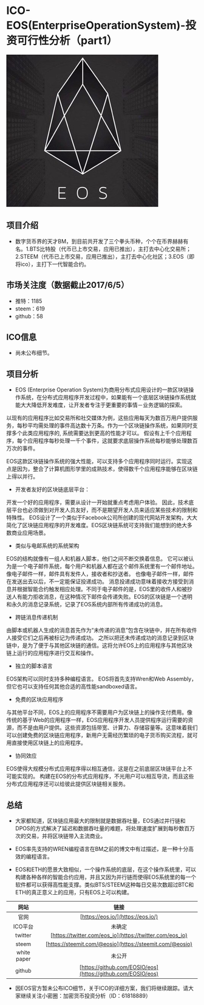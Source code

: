 ICO-EOS(EnterpriseOperationSystem)-投资可行性分析（part1）
=====

![eos-logo](../logo/eos-logo.jpg)

项目介绍
----
* 数字货币界的天才BM，到目前共开发了三个拳头币种，个个在币界赫赫有名。1.BTS比特股（代币已上市交易，应用已推出），主打去中心化交易所；2.STEEM（代币已上市交易，应用已推出），主打去中心化社区；3.EOS（即将ico），主打下一代智能合约。

市场关注度（数据截止2017/6/5）
-----
* 推特：1185
* steem：619
* github：58

ICO信息
-----
* 尚未公布细节。

项目分析
-----
* EOS (Enterprise Operation System)为商用分布式应用设计的一款区块链操作系统，在分布式应用程序开发过程中，如果能有一个底层区块链操作系统就能大大降低开发难度，让开发者专注于更重要的事情－业务逻辑的探索。

 以现有的应用程序比如交易所和社交媒体为例，这些应用每天为数百万用户提供服务，每秒平均需处理的事件高达数十万条。作为一个区块链操作系统，如果同时支撑多个此类应用程序的, 系统需要达到更高的性能才可以。 假设有上千个应用程序，每个应用程序每秒处理一千个事件，这就要求底层操作系统每秒能够处理数百万次的事件。

 EOS这款区块链操作系统的强大性能，可以支持多个应用程序同时运行。实现这点是因为，整合了计算机图形学里的成熟技术，使得数千个应用程序能够在区块链上得以并行。


* 开发者友好的区块链底层平台：

 开发一个好的应用程序，需要从设计一开始就重点考虑用户体验。 因此，技术底层平台也必须做到对开发人员友好，而不是期望开发人员来适应某些技术的限制和特殊性。 EOS设计了一个类似于Facebook公司所创建的现代网站开发架构，大大简化了区块链应用程序的开发难度。EOS区块链系统可支持我们能想到的绝大多数商业应用场景。


* 类似与电邮系统的系统架构

 EOS的结构就像有一组人和机器人脚本，他们之间不断交换着信息。 它可以被认为是一个电子邮件系统，每个用户和机器人都在这个邮件系统里有一个邮件地址。像电子邮件一样，邮件具有发件人，接收者和抄送者。 也像电子邮件一样，邮件在发送出去以后，不一定能保证投递成功。 消息投递成功意味着接收方接受到消息并根据智能合约触发相应处理。不同于电子邮件的是，EOS里的收件人和被抄送人有能力拒收消息，在这种情况下邮件会传递失败。EOS的区块链是一个透明和永久的消息记录系统，记录了EOS系统内部所有传递成功的消息。


* 跨链消息传递机制

 由脚本或机器人生成的消息首先作为“未传递的消息”包含在块链中，并在所有收件人接受它们之后再被标记为传递成功。 之所以把还未传递成功的消息记录到区块链中，是为了便于与其他区块链的通信。这将允许EOS上的应用程序与其他区块链上运行的应用程序进行交互和操作。


* 独立的脚本语言

 EOS架构可以同时支持多种编程语言。 EOS将首先支持Wren和Web Assembly，但它也可以支持任何其他合适的高性能sandboxed语言。


* 免费的区块应用程序

 与其他平台不同，EOS上的应用程序不需要用户为区块链上的操作支付费用。像传统的基于Web的应用程序一样，EOS应用程序开发人员提供程序运行需要的资源，而不是由用户提供。这些资源包括带宽、计算力、存储容量等。这意味着我们可以创建免费的区块链应用程序，新用户无需经历繁琐的电子货币购买流程，就可用直接使用区块链上的应用程序。


* 协同效应

 EOS使得大规模分布式应用程序得以相互通信，这是在之前底层区块链平台上不可能实现的。 构建在EOS的分布式应用程序，不光用户可以相互导流，而且这些分布式应用程序还可以给彼此提供区块链相关服务。


 
总结
-------
* 大家都知道，区块链应用最大的限制就是数据吞吐量，EOS通过并行链和DPOS的方式解决了延迟和数据吞吐量的难题，将处理速度扩展到每秒数百万次的交易，并将区块链带入主流商业。

* EOS率先支持的WREN编程语言在BM之前的博文中有过描述，是一种十分高效的编程语言。

* EOS和ETH的愿景大致相似，一个操作系统的底层，在这个操作系统里，可以构建各种各样的智能合约应用，并且又因为并行链而使得EOS系统里的每一个软件都可以获得高性能支撑。类似BTS/STEEM这种每日交易次数超过BTC和ETH的真正意义上的应用，只有EOS上可以构建。    

 |网站|链接|
|:----:|:------:|
|官网|[https://eos.io/](https://eos.io/)|
|ICO平台|未确定|
|twitter|[https://twitter.com/eos_io](https://twitter.com/eos_io)|
|steem|[https://steemit.com/@eosio](https://steemit.com/@eosio)|
|white paper|未公开|
|github|[https://github.com/EOSIO/eos](https://github.com/EOSIO/eos)|

* 因EOS官方暂未公布ICO细节，关于ICO的详细方案，我们将继续跟踪。请大家继续关注小密圈：加密货币投资分析（ID：61818889）




